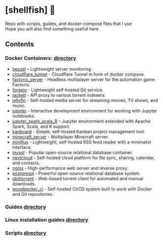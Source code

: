 # [shellfish] 🐚
Repo with scripts, guides, and docker-compose files that I use 
<br/>Hope you will also find something usefull here

## Contents
### Docker Containers: [directory](docker_containers)
- [beszel](docker_containers/beszel) – Lightweight server monitoring .
- [cloudflare_tunnel](docker_containers/cloudflare_tunnel) - Cloudflare Tunnel in form of docker compsoe.
- [factorio_server](docker_containers/factorio_server) - Headless multiplayer server for the automation game Factorio.
- [forgejo](docker_containers/forgejo) - Lightweight self-hosted Git service.
- [jackett](docker_containers/jackett) - API proxy to various torrent indexers.
- [jellyfin](docker_containers/jellyfin) - Self-hosted media server for streaming movies, TV shows, and music.
- [jupyter](docker_containers/jupyter) - Interactive development environment for working with Jupyter notebooks.
- [jupyter_spark_scala_R](docker_containers/jupyter_spark_scala_R) - Jupyter environment extended with Apache Spark, Scala, and R support.
- [kanboard](docker_containers/kanboard) - Simple, self-hosted Kanban project management tool.
- [minecraft_server](docker_containers/minecraft_server) - Multiplayer Minecraft server. 
- [miniflux](docker_containers/miniflux) - Lightweight, self-hosted RSS feed reader with a minimalist interface.
- [mysql](docker_containers/mysql) - Popular open-source relational database container.
- [nextcloud](docker_containers/nextcloud) - Self-hosted cloud platform for file sync, sharing, calendar, and contacts.
- [nginx](docker_containers/nginx) - High-performance web server and reverse proxy.
- [postgresql](docker_containers/postgresql) - Powerful open-source relational database system.
- [qbittorrent](docker_containers/qbittorrent) - Web-based torrent client for automated and manual downloads.
- [woodpecker_ci](docker_containers/woodpecker_ci) - Self-hosted CI/CD system built to work with Docker and Git repositories.
### Guides [directory](guides)
### Linux installation guides [directory](linux_installation_guides)
### Scripts [directory](scripts)
